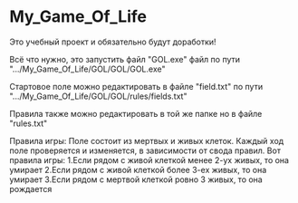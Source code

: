 # My_Game_Of_Life

Это учебный проект и обязательно будут доработки!

Всё что нужно, это запустить файл "GOL.ехе" файл по пути ".../My_Game_Of_Life/GOL/GOL/GOL.exe"

Стартовое поле можно редактировать в файле "field.txt" по пути ".../My_Game_Of_Life/GOL/GOL/rules/fields.txt"

Правила также можно редактировать в той же папке но в файле "rules.txt" 

Правила игры:
Поле состоит из мертвых и живых клеток.
Каждый ход поле проверяется и изменяется, в зависимости от свода правил.
Вот правила игры:
1.Если рядом с живой клеткой менее 2-ух живых, то она умирает
2.Если рядом с живой клеткой более 3-ех живых, то она умирает
3.Если рядом с мертвой клеткой ровно 3 живых, то она рождается
